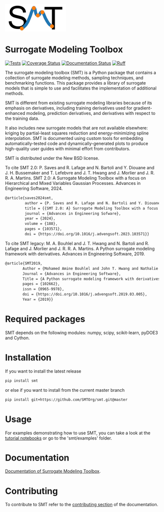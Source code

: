 ![SMT Logo](./doc/smt_logo.png)

# Surrogate Modeling Toolbox

[![Tests](https://github.com/SMTOrg/smt/workflows/Tests/badge.svg)](https://github.com/SMTorg/smt/actions?query=workflow%3ATests)
[![Coverage Status](https://coveralls.io/repos/github/SMTorg/smt/badge.svg?branch=master)](https://coveralls.io/github/SMTorg/smt?branch=master)
[![Documentation Status](https://readthedocs.org/projects/smt/badge/?version=latest)](https://smt.readthedocs.io/en/latest/?badge=latest)
[![Ruff](https://img.shields.io/endpoint?url=https://raw.githubusercontent.com/astral-sh/ruff/main/assets/badge/v2.json)](https://github.com/astral-sh/ruff)

The surrogate modeling toolbox (SMT) is a Python package that contains a collection of surrogate modeling methods, sampling techniques, and benchmarking functions. This package provides a library of surrogate models that is simple to use and facilitates the implementation of additional methods.

SMT is different from existing surrogate modeling libraries because of its emphasis on derivatives, including training derivatives used for gradient-enhanced modeling, prediction derivatives, and derivatives with respect to the training data.

It also includes new surrogate models that are not available elsewhere: kriging by partial-least squares reduction and energy-minimizing spline interpolation.
SMT is documented using custom tools for embedding automatically-tested code and dynamically-generated plots to produce high-quality user guides with minimal effort from contributors.

SMT is distributed under the New BSD license.

To cite SMT 2.0: P. Saves and R. Lafage and N. Bartoli and Y. Diouane and J. H. Bussemaker and T. Lefebvre and J. T. Hwang and J. Morlier and J. R. R. A. Martins. SMT 2.0: A Surrogate Modeling Toolbox with a focus on Hierarchical and Mixed Variables Gaussian Processes. Advances in Engineering Software, 2024.

```latex
@article{saves2024smt,
         author = {P. Saves and R. Lafage and N. Bartoli and Y. Diouane and J. Bussemaker and T. Lefebvre and J. T. Hwang and J. Morlier and J. R. R. A. Martins},
         title = {{SMT 2.0: A} Surrogate Modeling Toolbox with a focus on Hierarchical and Mixed Variables Gaussian Processes},
         journal = {Advances in Engineering Sofware},
         year = {2024},
         volume = {188}, 
         pages = {103571},
         doi = {https://doi.org/10.1016/j.advengsoft.2023.103571}}
```

To cite SMT legacy: M. A. Bouhlel and J. T. Hwang and N. Bartoli and R. Lafage and J. Morlier and J. R. R. A. Martins. A Python surrogate modeling framework with derivatives. Advances in Engineering Software, 2019.

```latex
@article{SMT2019,
        Author = {Mohamed Amine Bouhlel and John T. Hwang and Nathalie Bartoli and Rémi Lafage and Joseph Morlier and Joaquim R. R. A. Martins},
        Journal = {Advances in Engineering Software},
        Title = {A Python surrogate modeling framework with derivatives},
        pages = {102662},
        issn = {0965-9978},
        doi = {https://doi.org/10.1016/j.advengsoft.2019.03.005},
        Year = {2019}}
```

# Required packages

SMT depends on the following modules: numpy, scipy, scikit-learn, pyDOE3 and Cython.

# Installation

If you want to install the latest release

```bash
pip install smt
```

or else if you want to install from the current master branch

```bash
pip install git+https://github.com/SMTOrg/smt.git@master
```

# Usage

For examples demonstrating how to use SMT, you can take a look at the [tutorial notebooks](https://github.com/SMTorg/smt/tree/master/tutorial#readme) or go to the 'smt/examples' folder.

# Documentation

[Documentation of Surrogate Modeling Toolbox](http://smt.readthedocs.io/en/stable).

# Contributing

To contribute to SMT refer to the [contributing section](https://smt.readthedocs.io/en/latest/_src_docs/dev_docs.html#contributing-to-smt)  of the documentation.
